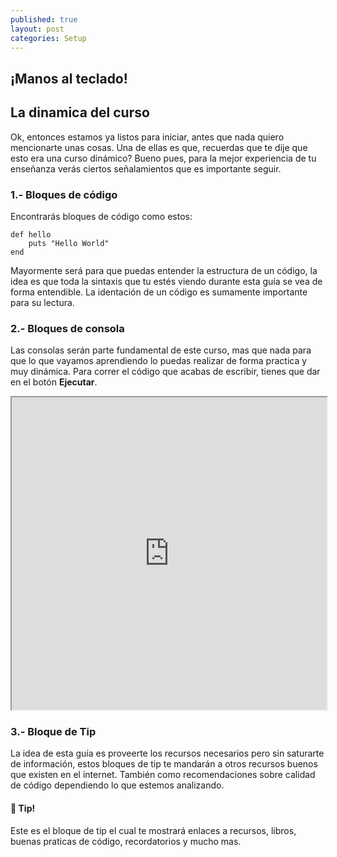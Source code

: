 ```yaml
---
published: true
layout: post
categories: Setup
---
```

## ¡Manos al teclado!


## La dinamica del curso

Ok, entonces estamos ya listos para iniciar, antes que nada quiero mencionarte unas cosas. Una de ellas es que, recuerdas que te dije que esto era una curso dinámico? Bueno pues, para la mejor experiencia de tu enseñanza verás ciertos señalamientos que es importante seguir.

### 1.- Bloques de código

Encontrarás bloques de código como estos:

    def hello
        puts "Hello World"
    end
    
Mayormente será para que puedas entender la estructura de un código, la idea es que toda la sintaxis que tu estés viendo durante esta guía se vea de forma entendible. La identación de un código es sumamente importante para su lectura.

### 2.- Bloques de consola
Las consolas serán parte fundamental de este curso, mas que nada para que lo que vayamos aprendiendo lo puedas realizar de forma practica y muy dinámica. Para correr el código que acabas de escribir, tienes que dar en el botón <strong>Ejecutar</strong>. 

<iframe src="https://paiza.io/projects/e/z4klPIE6_kqiebKpxfz-Ow?theme=monokai" width="100%" height="500" scrolling="no" seamless="seamless"></iframe>

### 3.- Bloque de Tip
La idea de esta guía es proveerte los recursos necesarios pero sin saturarte de información, estos bloques de tip te mandarán a otros recursos buenos que existen en el internet. También como recomendaciones sobre calidad de código dependiendo lo que estemos analizando.

<div class="tips">
  <h4>💎 Tip!</h4>
  Este es el bloque de tip el cual te mostrará enlaces a recursos, libros, buenas praticas de código, recordatorios y mucho mas.
</div>
